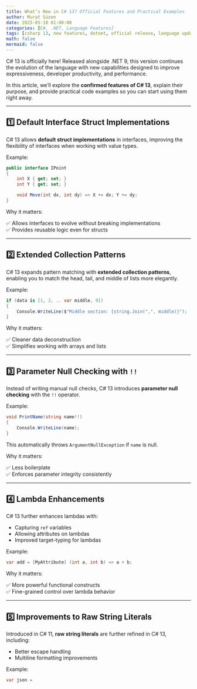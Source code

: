 ```yaml
---
title: What’s New in C# 13? Official Features and Practical Examples
author: Murat Süzen
date: 2025-05-10 01:00:00
categories: [C#, .NET, Language Features]
tags: [csharp 13, new features, dotnet, official release, language updates]
math: false
mermaid: false
---
```


C# 13 is officially here! Released alongside .NET 9, this version continues the evolution of the language with new capabilities designed to improve expressiveness, developer productivity, and performance.

In this article, we’ll explore the **confirmed features of C# 13**, explain their purpose, and provide practical code examples so you can start using them right away.

---

## 1️⃣ Default Interface Struct Implementations

C# 13 allows **default struct implementations** in interfaces, improving the flexibility of interfaces when working with value types.

Example:

```csharp
public interface IPoint
{
    int X { get; set; }
    int Y { get; set; }

    void Move(int dx, int dy) => X += dx; Y += dy;
}
```

Why it matters:

✅ Allows interfaces to evolve without breaking implementations  
✅ Provides reusable logic even for structs

---

## 2️⃣ Extended Collection Patterns

C# 13 expands pattern matching with **extended collection patterns**, enabling you to match the head, tail, and middle of lists more elegantly.

Example:

```csharp
if (data is [1, 2, .. var middle, 9])
{
    Console.WriteLine($"Middle section: {string.Join(",", middle)}");
}
```

Why it matters:

✅ Cleaner data deconstruction  
✅ Simplifies working with arrays and lists

---

## 3️⃣ Parameter Null Checking with `!!`

Instead of writing manual null checks, C# 13 introduces **parameter null checking** with the `!!` operator.

Example:

```csharp
void PrintName(string name!!)
{
    Console.WriteLine(name);
}
```

This automatically throws `ArgumentNullException` if `name` is null.

Why it matters:

✅ Less boilerplate  
✅ Enforces parameter integrity consistently

---

## 4️⃣ Lambda Enhancements

C# 13 further enhances lambdas with:

- Capturing `ref` variables  
- Allowing attributes on lambdas  
- Improved target-typing for lambdas

Example:

```csharp
var add = [MyAttribute] (int a, int b) => a + b;
```

Why it matters:

✅ More powerful functional constructs  
✅ Fine-grained control over lambda behavior

---

## 5️⃣ Improvements to Raw String Literals

Introduced in C# 11, **raw string literals** are further refined in C# 13, including:

- Better escape handling  
- Multiline formatting improvements

Example:

```csharp
var json = 